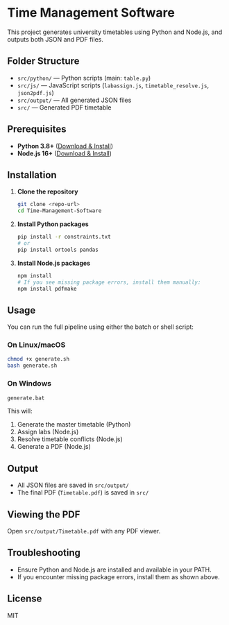 # Time Management Software

This project generates university timetables using Python and Node.js, and outputs both JSON and PDF files.

## Folder Structure

- `src/python/` — Python scripts (main: `table.py`)
- `src/js/` — JavaScript scripts (`labassign.js`, `timetable_resolve.js`, `json2pdf.js`)
- `src/output/` — All generated JSON files
- `src/` — Generated PDF timetable

## Prerequisites

- **Python 3.8+** ([Download & Install](https://www.python.org/downloads/))
- **Node.js 16+** ([Download & Install](https://nodejs.org/en/download/))

## Installation

1. **Clone the repository**
   ```bash
   git clone <repo-url>
   cd Time-Management-Software
   ```

2. **Install Python packages**
   ```bash
   pip install -r constraints.txt
   # or
   pip install ortools pandas
   ```

3. **Install Node.js packages**
   ```bash
   npm install
   # If you see missing package errors, install them manually:
   npm install pdfmake
   ```

## Usage

You can run the full pipeline using either the batch or shell script:

### On Linux/macOS
```bash
chmod +x generate.sh
bash generate.sh
```

### On Windows
```cmd
generate.bat
```

This will:
1. Generate the master timetable (Python)
2. Assign labs (Node.js)
3. Resolve timetable conflicts (Node.js)
4. Generate a PDF (Node.js)

## Output
- All JSON files are saved in `src/output/`
- The final PDF (`Timetable.pdf`) is saved in `src/`

## Viewing the PDF
Open `src/output/Timetable.pdf` with any PDF viewer.

## Troubleshooting
- Ensure Python and Node.js are installed and available in your PATH.
- If you encounter missing package errors, install them as shown above.

## License
MIT
